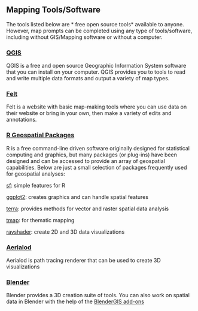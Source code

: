## Mapping Tools/Software

The tools listed below are * free open source tools* available to anyone. However, map prompts can be completed using any type of tools/software, including without GIS/Mapping software or without a computer.

### [QGIS](https://www.qgis.org/en/site/)

QGIS is a free and open source Geographic Information System software that you can install on your computer. QGIS provides you to tools to read and write multiple data formats and output a variety of map types.

### [Felt](https://felt.com/)

Felt is a website with basic map-making tools where you can use data on their website or bring in your own, then make a variety of edits and annotations.

### [R Geospatial Packages](https://www.r-project.org/)

R is a free command-line driven software originally designed for statistical computing and graphics, but many packages (or plug-ins) have been designed and can be accessed to provide an array of geospatial capabilities. Below are just a small selection of packages frequently used for geospatial analyses:

[sf](https://r-spatial.github.io/sf/): simple features for R

[ggplot2](https://ggplot2.tidyverse.org/): creates graphics and can handle spatial features

[terra](https://rspatial.org/pkg/index.html): provides methods for vector and raster spatial data analysis

[tmap](https://cran.r-project.org/web/packages/tmap/vignettes/tmap-getstarted.html): for thematic mapping

[rayshader](https://www.rayshader.com/): create 2D and 3D data visualizations

### [Aerialod](https://ephtracy.github.io/index.html?page=aerialod)

Aerialod is path tracing renderer that can be used to create 3D visualizations

### [Blender](https://www.blender.org/)

Blender provides a 3D creation suite of tools. You can also work on spatial data in Blender with the help of the [BlenderGIS add-ons](https://github.com/domlysz/BlenderGIS)

